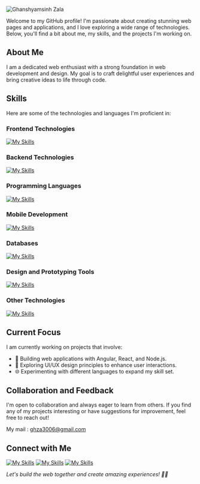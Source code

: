 
![Ghanshyamsinh Zala](https://github.com/GZ30eee/GZ30eee/assets/130747789/d6278b42-2117-459c-bd41-eb5b67d2ccab)

Welcome to my GitHub profile! I'm passionate about creating stunning web pages and applications, and I love exploring a wide range of technologies. Below, you'll find a bit about me, my skills, and the projects I'm working on.

## About Me

I am a dedicated web enthusiast with a strong foundation in web development and design. My goal is to craft delightful user experiences and bring creative ideas to life through code.

## Skills

Here are some of the technologies and languages I'm proficient in:

### Frontend Technologies
[![My Skills](https://skillicons.dev/icons?i=html,css,sass,js,angular,react,svg&theme=light)](https://skillicons.dev)

### Backend Technologies
[![My Skills](https://skillicons.dev/icons?i=nodejs,java,python,express&theme=light)](https://skillicons.dev)

### Programming Languages
[![My Skills](https://skillicons.dev/icons?i=c,cs,cpp,dart,python,ts&theme=light)](https://skillicons.dev)

### Mobile Development
[![My Skills](https://skillicons.dev/icons?i=androidstudio,flutter&theme=light)](https://skillicons.dev)

### Databases
[![My Skills](https://skillicons.dev/icons?i=mongodb&theme=light)](https://skillicons.dev)

### Design and Prototyping Tools
[![My Skills](https://skillicons.dev/icons?i=figma&theme=light)](https://skillicons.dev)

### Other Technologies
[![My Skills](https://skillicons.dev/icons?i=tailwind,powershell,bootstrap&theme=light)](https://skillicons.dev)

## Current Focus

I am currently working on projects that involve:

- 🚀 Building web applications with Angular, React, and Node.js.
- 🎨 Exploring UI/UX design principles to enhance user interactions.
- 🌐 Experimenting with different languages to expand my skill set.

## Collaboration and Feedback

I'm open to collaboration and always eager to learn from others. If you find any of my projects interesting or have suggestions for improvement, feel free to reach out!

My mail : ghza3006@gmail.com

## Connect with Me
[![My Skills](https://skillicons.dev/icons?i=linkedin&theme=light)](https://www.linkedin.com/in/ghanshyamsinh-zala-1a1b9924b/)
[![My Skills](https://skillicons.dev/icons?i=instagram&theme=light)](https://www.instagram.com/ghanshyamsinh_zala__/)
[![My Skills](https://skillicons.dev/icons?i=figma&theme=light)](https://www.figma.com/@GZee)

*Let's build the web together and create amazing experiences! 🚀✨*
